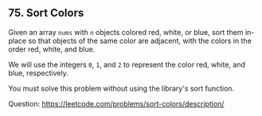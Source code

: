 ## 75. Sort Colors

Given an array <code>nums</code> with <code>n</code> objects colored red, white, or blue, sort them in-place so that objects of the same color are adjacent, with the colors in the order red, white, and blue.

We will use the integers <code>0</code>, <code>1</code>, and <code>2</code> to represent the color red, white, and blue, respectively.

You must solve this problem without using the library's sort function.

Question: https://leetcode.com/problems/sort-colors/description/